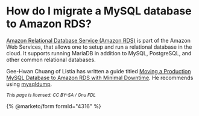 # How do I migrate a MySQL database to Amazon RDS?

[Amazon Relational Database Service (Amazon RDS)](https://aws.amazon.com/rds/) is part of the Amazon Web Services, that allows one to setup and run a relational database in the cloud. It supports running MariaDB in addition to MySQL, PostgreSQL, and other common relational databases.

Gee-Hwan Chuang of Listia has written a guide titled [Moving a Production MySQL Database to Amazon RDS with Minimal Downtime](https://geehwan.posterous.com/moving-a-production-mysql-database-to-amazon). He recommends using [mysqldump](https://github.com/mariadb-corporation/docs-server/blob/test/clients-and-utilities/legacy-clients-and-utilities/mysqldump.md).

<sub>_This page is licensed: CC BY-SA / Gnu FDL_</sub>

{% @marketo/form formId="4316" %}
